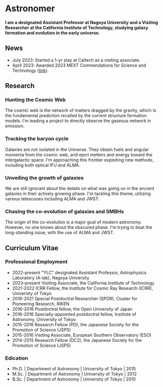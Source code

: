 # Astronomer

#### I am a designated Assistant Professor at Nagoya University and a Visiting Researcher at the California Institute of Technology, studying galaxy formation and evolution in the early universe. 

## News
- July 2023: Started a 1-yr stay at Caltech as a visiting associate.
- April 2023: Awarded 2023 MEXT Commendations for Science and Technology ([link](https://subarutelescope.org/en/news/topics/2023/05/25/3269.html)).

## Research

### Hunting the Cosmic Web

The cosmic web is the network of matters dragged by the gravity, which is the fundamental prediction recalled by the current structure formation models. I'm leading a project to directly observe the gaseous network in emission.

### Tracking the baryon cycle

Galaxies are not isolated in the Universe. They obtain fuels and angular momenta from the cosmic web, and eject metters and energy toward the intergalactic space. I'm approaching this frontier exploiting new methods, including both optical IFU and ALMA.

### Unveiling the growth of galaxies

We are still ignorant about the details on what was going on in the ancient galaxies in their actively growing phase. I'm tackling this theme, utilizing various telescooes including ALMA and JWST.

### Chasing the co-evolution of galaxies and SMBHs

The origin of the co-evolution is a major goal of modern astronomy. However, no one knows about the obscured phase. I'm trying to beat the long-standing issue, with the use of ALMA and JWST.

## Curriculum Vitae

### Professional Employment
- 2022-present "YLC" designated Assistant Professor, Astrophysics Laboratory (A-lab), Nagoya University
- 2023-present Visiting Associate, the California Institute of Technology
- 2021-2022 ICRR Fellow, the Institute for Cosmic Ray Research (ICRR), Univeristy of Tokyo
- 2018-2021 Special Postdoctral Researcher (SPDR), Cluster for Pioneering Research, RIKEN
- 2016-2018 Postdoctral fellow, the Open University of Japan
- 2016-2016 Specially-appointed postdoctral fellow, Institute of Astronomy, University of Tokyo
- 2015-2016 Research Fellow (PD), the Japanese Society for the Promotion of Science (JSPS)
- 2015-2016 Visiting Associate, European Southern Observatory (ESO)
- 2014-2015 Research Fellow (DC2), the Japanese Society for the Promotion of Science (JSPS)

### Edication
- Ph.D. | Department of Astronomy | University of Tokyo | 2015
- M.Sc. | Department of Astronomy | University of Tokyo | 2012
- B.Sc. | Department of Astronomy | University of Tokyo | 2010
